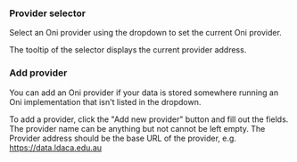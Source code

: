 ### Provider selector
Select an Oni provider using the dropdown to set the current Oni provider.

The tooltip of the selector displays the current provider address.

### Add provider
You can add an Oni provider if your data is stored somewhere running an Oni implementation that isn't listed in the dropdown.

To add a provider, click the "Add new provider" button and fill out the fields. The provider name can be anything but not cannot be left empty. The Provider address should be the base URL of the provider, e.g. https://data.ldaca.edu.au